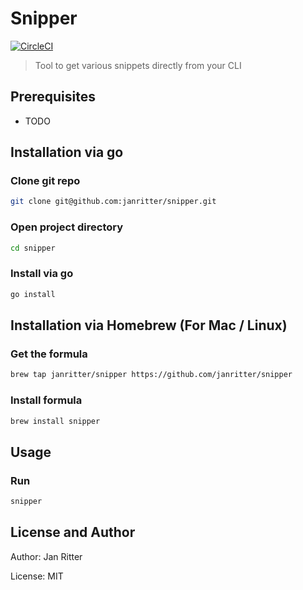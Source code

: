 # Snipper

[![CircleCI](https://circleci.com/gh/janritter/snipper/tree/main.svg?style=svg)](https://circleci.com/gh/janritter/snipper/tree/main)

> Tool to get various snippets directly from your CLI

## Prerequisites
- TODO

## Installation via go

### Clone git repo
```bash
git clone git@github.com:janritter/snipper.git
```

### Open project directory
```bash
cd snipper
```

### Install via go
```bash
go install
```

## Installation via Homebrew (For Mac / Linux)

### Get the formula
```bash
brew tap janritter/snipper https://github.com/janritter/snipper
```

### Install formula
```bash
brew install snipper
```

## Usage

### Run
```bash
snipper
```

## License and Author

Author: Jan Ritter

License: MIT
